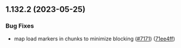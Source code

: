 ## 1.132.2 (2023-05-25)


### Bug Fixes

* map load markers in chunks to minimize blocking ([#7171](https://github.com/EddieHubCommunity/LinkFree/issues/7171)) ([71ee4ff](https://github.com/EddieHubCommunity/LinkFree/commit/71ee4ffaa9d60518a2c26f05a61a0e82f8d0afff))



